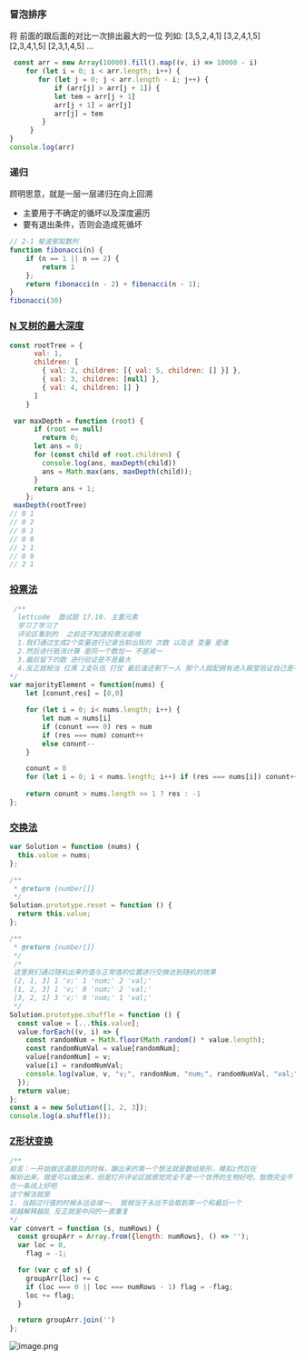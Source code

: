 ### 冒泡排序

将 前面的跟后面的对比一次排出最大的一位
列如:
[3,5,2,4,1]
[3,2,4,1,5]
[2,3,4,1,5]
[2,3,1,4,5]
...
```javascript
 const arr = new Array(10000).fill().map((v, i) => 10000 - i)
    for (let i = 0; i < arr.length; i++) {
       for (let j = 0; j < arr.length - i; j++) {
           if (arr[j] > arr[j + 1]) {
           let tem = arr[j + 1]
           arr[j + 1] = arr[j]
           arr[j] = tem
        }
     }
}
console.log(arr)
```

### 递归

顾明思意，就是一层一层递归在向上回溯

- 主要用于不确定的循坏以及深度遍历
- 要有退出条件，否则会造成死循坏

```javascript
// 2-1 斐波那契数列
function fibonacci(n) {
    if (n == 1 || n == 2) {
        return 1
    };
    return fibonacci(n - 2) + fibonacci(n - 1);
}
fibonacci(30)
```

### [N 叉树的最大深度](https://leetcode-cn.com/problems/maximum-depth-of-n-ary-tree/)

```javascript
const rootTree = {
      val: 1,
      children: [
        { val: 2, children: [{ val: 5, children: [] }] },
        { val: 3, children: [null] },
        { val: 4, children: [] }
      ]
    }

 var maxDepth = function (root) {
      if (root == null)
        return 0;
      let ans = 0;
      for (const child of root.children) {
        console.log(ans, maxDepth(child))
        ans = Math.max(ans, maxDepth(child));
      } 
      return ans + 1;
    };
 maxDepth(rootTree)
// 0 1
// 0 2
// 0 1
// 0 0
// 2 1
// 0 0
// 2 1
```

### [投票法](https://freesion.com/article/58021369255/)

```javascript
 /**
  lettcode  面试题 17.10. 主要元素
  学习了学习了
  评论区看到的  之前还不知道投票法是啥
  1.我们通过生成2个变量进行记录当前出现的 次数 以及该 变量 是谁
  2.然后进行抵消计算 是同一个数加一 不是减一
  3.最后留下的数 进行验证是不是最大
  4.反正就相当 红黑 2支队伍 打仗 最后谁还剩下一人 那个人就配拥有进入殿堂验证自己是不是最强者
*/
var majorityElement = function(nums) {
    let [conunt,res] = [0,0]

    for (let i = 0; i< nums.length; i++) {
        let num = nums[i]
        if (conunt === 0) res = num
        if (res === num) conunt++
        else conunt--
    }

    conunt = 0
    for (let i = 0; i < nums.length; i++) if (res === nums[i]) conunt++
    
    return conunt > nums.length >> 1 ? res : -1
};
```

### [交换法](https://leetcode-cn.com/problems/shuffle-an-array/comments/)

```javascript
var Solution = function (nums) {
  this.value = nums;
};

/**
 * @return {number[]}
 */
Solution.prototype.reset = function () {
  return this.value;
};

/**
 * @return {number[]}
 */
 /*
 这里我们通过随机出来的值与正常值的位置进行交换达到随机的效果
 [2, 1, 3] 1 'v;' 1 'num;' 2 'val;'
 [1, 2, 3] 1 'v;' 0 'num;' 2 'val;'
 [3, 2, 1] 3 'v;' 0 'num;' 1 'val;'
 */
Solution.prototype.shuffle = function () {
  const value = [...this.value];
  value.forEach((v, i) => {
    const randomNum = Math.floor(Math.random() * value.length);
    const randomNumVal = value[randomNum];
    value[randomNum] = v;
    value[i] = randomNumVal;
    console.log(value, v, "v;", randomNum, "num;", randomNumVal, "val;");
  });
  return value;
};
const a = new Solution([1, 2, 3]);
console.log(a.shuffle());
```

### [Z形状变换](https://leetcode-cn.com/problems/zigzag-conversion/solution/zzi-xing-bian-huan-by-jyd/)
```javascript
/**
前言：一开始做这道题目的时候，蹦出来的第一个想法就是数组矩形，模拟z然后在
解析出来，做是可以做出来，但是打开评论区就感觉完全不是一个世界的生物好吧，智商完全不
在一条线上好吧
这个解法就是
1. 当超过行值的时候永远会减一， 就相当于永远不会取到第一个和最后一个
呃越解释越乱 反正就是中间的一直重复
*/
var convert = function (s, numRows) {
  const groupArr = Array.from({length: numRows}, () => '');
  var loc = 0,
    flag = -1;

  for (var c of s) {
    groupArr[loc] += c
    if (loc === 0 || loc === numRows - 1) flag = -flag;
    loc += flag;
  }

  return groupArr.join('')
};
```

![image.png](https://p3-juejin.byteimg.com/tos-cn-i-k3u1fbpfcp/91c882862ead4f68a0aec3a3ba9b07a6~tplv-k3u1fbpfcp-watermark.image?)

